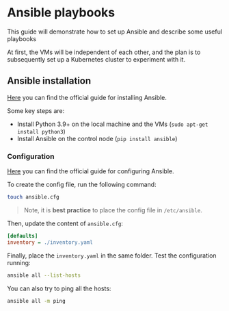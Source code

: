 # Ansible playbooks

This guide will demonstrate how to set up Ansible and describe some useful playbooks

At first, the VMs will be independent of each other, and the plan is to subsequently set up a Kubernetes cluster to experiment with it.

## Ansible installation

[Here](https://docs.ansible.com/ansible/latest/installation_guide/intro_installation.html) you can find the official guide for installing Ansible.

Some key steps are:

- Install Python 3.9+ on the local machine and the VMs (`sudo apt-get install python3`)
- Install Ansible on the control node (`pip install ansible`)

### Configuration

[Here](https://docs.ansible.com/ansible/latest/reference_appendices/config.html) you can find the official guide for configuring Ansible.

To create the config file, run the following command:

```bash
touch ansible.cfg
```

> Note, it is **best practice** to place the config file in `/etc/ansible`.

Then, update the content of `ansible.cfg`:

```ini
[defaults]
inventory = ./inventory.yaml
```

Finally, place the `inventory.yaml` in the same folder. Test the configuration running:

```bash
ansible all --list-hosts
```

You can also try to ping all the hosts:

```bash
ansible all -m ping
```
